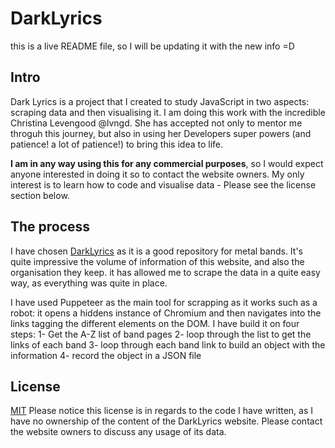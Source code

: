 # DarkLyrics

this is a live README file, so I will be updating it with the new info =D

## Intro

Dark Lyrics is a project that I created to study JavaScript in two aspects: scraping data and then visualising it. I am doing this work with the incredible Christina Levengood @lvngd. She has accepted not only to mentor me throguh this journey, but also in using her Developers super powers (and patience! a lot of patience!) to bring this idea to life.

**I am in any way using this for any commercial purposes**, so I would expect anyone interested in doing it so to contact the website owners. My only interest is to learn how to code and visualise data - Please see the license section below.

## The process
I have chosen [DarkLyrics](http://www.darklyrics.com) as it is a good repository for metal bands. It's quite impressive the volume of information of this website, and also the organisation they keep. it has allowed me to scrape the data in a quite easy way, as everything was quite in place.

I have used Puppeteer as the main tool for scrapping as it works such as a robot: it opens a hiddens instance of Chromium and then navigates into the links tagging the different elements on the DOM. I have build it on four steps:
1- Get the A-Z list of band pages
2- loop through the list to get the links of each band
3- loop through each band link to build an object with the information
4- record the object in a JSON file

## License
[MIT](https://choosealicense.com/licenses/mit/)
Please notice this license is in regards to the code I have written, as I have no ownership of the content of the DarkLyrics website. Please contact the website owners to discuss any usage of its data.